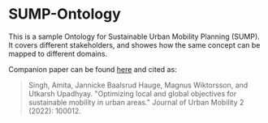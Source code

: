 # SUMP-Ontology

This is a sample Ontology for Sustainable Urban Mobility Planning (SUMP). It covers different stakeholders, and showes how the same concept can be mapped to different domains.

Companion paper can be found [here](https://www.sciencedirect.com/science/article/pii/S2667091721000121) and cited as:

> Singh, Amita, Jannicke Baalsrud Hauge, Magnus Wiktorsson, and Utkarsh Upadhyay. "Optimizing local and global objectives for sustainable mobility in urban areas." Journal of Urban Mobility 2 (2022): 100012.


